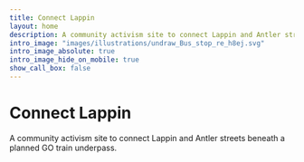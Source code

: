 ```yaml
---
title: Connect Lappin
layout: home
description: A community activism site to connect Lappin and Antler streets beneath a planned GO train underpass.
intro_image: "images/illustrations/undraw_Bus_stop_re_h8ej.svg"
intro_image_absolute: true
intro_image_hide_on_mobile: true
show_call_box: false
---
```


# Connect Lappin

A community activism site to connect Lappin and Antler streets beneath a planned GO train underpass.
